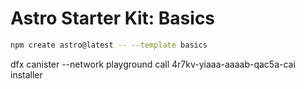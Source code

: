 # Astro Starter Kit: Basics

```sh
npm create astro@latest -- --template basics
```


dfx canister --network playground call 4r7kv-yiaaa-aaaab-qac5a-cai installer
